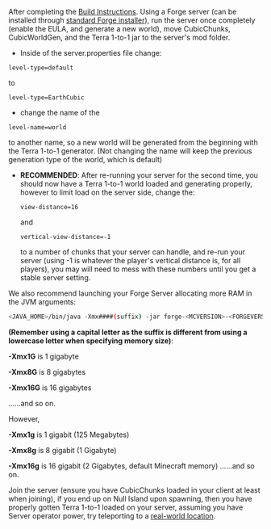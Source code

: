 

After completing the [Build Instructions](BUILD_INSTRUCTIONS.md). Using a Forge server (can be installed through [standard Forge installer](http://files.minecraftforge.net/)), run the server once completely (enable the EULA, and generate a new world), move CubicChunks, CubicWorldGen, and the Terra 1-to-1 jar to the server's mod folder.

- Inside of the server.properties file change:

```properties
level-type=default
```

to 

```properties
level-type=EarthCubic
```

- change the name of the 

```properties
level-name=world
```

to another name, so a new world will be generated from the beginning with the Terra 1-to-1 generator. (Not changing the name will keep the previous generation type of the world, which is default)

- **RECOMMENDED**: After re-running your server for the second time, you should now have a Terra 1-to-1 world loaded and generating properly, however to limit load on the server side, change the:

  ```properties
  view-distance=16
  ```

  and

  ```properties
  vertical-view-distance=-1
  ```

  to a number of chunks that your server can handle, and re-run your server (using -1 is whatever the player's vertical distance is, for all players), you may will need to mess with these numbers until you get a stable server setting.

We also recommend launching your Forge Server allocating more RAM in the JVM arguments:

```bash
<JAVA_HOME>/bin/java -Xmx####(suffix) -jar forge-<MCVERSION>-<FORGEVERSION>.jar
```

**(Remember using a capital letter as the suffix is different from using a lowercase letter when specifying memory size)**:

**-Xmx1G** is 1 gigabyte

**-Xmx8G** is 8 gigabytes

**-Xmx16G** is 16 gigabytes

......and so on.

However,

**-Xmx1g** is 1 gigabit (125 Megabytes)

**-Xmx8g** is 8 gigabit (1 Gigabyte)

**-Xmx16g** is 16 gigabit (2 Gigabytes, default Minecraft memory)
......and so on.



Join the server (ensure you have CubicChunks loaded in your client at least when joining), if you end up on Null Island upon spawning, then you have properly gotten Terra 1-to-1 loaded on your server,   assuming you have Server operator power, try teleporting to a [real-world location](COOL_LOCATIONS.md).
